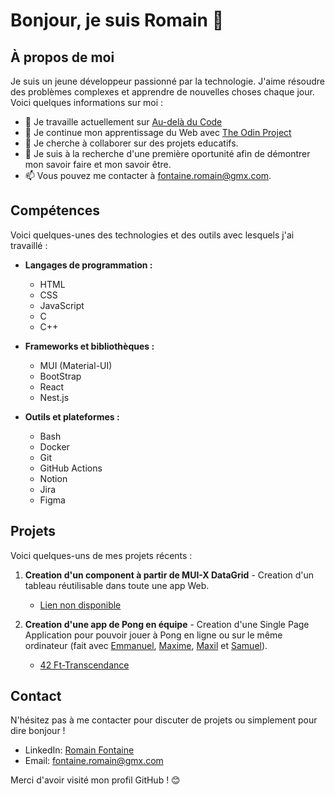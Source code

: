 # Bonjour, je suis Romain 👋

## À propos de moi

Je suis un jeune développeur passionné par la technologie. J'aime résoudre des problèmes complexes et apprendre de nouvelles choses chaque jour.
Voici quelques informations sur moi :

- 🔭 Je travaille actuellement sur [Au-delà du Code](#)
- 🌱 Je continue mon apprentissage du Web avec  [The Odin Project](https://www.theodinproject.com/)
- 👯 Je cherche à collaborer sur des projets educatifs.
- 🤔 Je suis à la recherche d'une première oportunité afin de démontrer mon savoir faire et mon savoir être.
- 📫 Vous pouvez me contacter à fontaine.romain@gmx.com.

## Compétences

Voici quelques-unes des technologies et des outils avec lesquels j'ai travaillé :

- **Langages de programmation :**
  - HTML
  - CSS
  - JavaScript
  - C
  - C++

- **Frameworks et bibliothèques :**
  - MUI (Material-UI)
  - BootStrap
  - React
  - Nest.js

- **Outils et plateformes :**
  - Bash
  - Docker
  - Git
  - GitHub Actions
  - Notion
  - Jira
  - Figma

## Projets

Voici quelques-uns de mes projets récents :

1. **Creation d'un component à partir de MUI-X DataGrid** - Creation d'un tableau réutilisable dans toute une app Web.
   - [Lien non disponible](#)

2. **Creation d'une app de Pong en équipe** - Creation d'une Single Page Application pour pouvoir jouer à Pong en ligne ou sur le même ordinateur (fait avec [Emmanuel](https://github.com/eguefif), [Maxime](https://github.com/PelletierM), [Maxil](https://github.com/Totoleader) et [Samuel](https://github.com/cloutiersamuel42)).
   - [42 Ft-Transcendance](https://github.com/rofont/42-ft_transcendence)


## Contact

N'hésitez pas à me contacter pour discuter de projets ou simplement pour dire bonjour !

- LinkedIn: [Romain Fontaine](https://www.linkedin.com/in/font-romain/)
- Email: fontaine.romain@gmx.com

Merci d'avoir visité mon profil GitHub ! 😊
